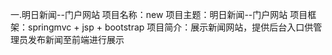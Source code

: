 一.明日新闻--门户网站
  项目名称：new
  项目主题：明日新闻--门户网站
  项目框架：springmvc + jsp + bootstrap
  项目简介：展示新闻网站，提供后台入口供管理员发布新闻至前端进行展示